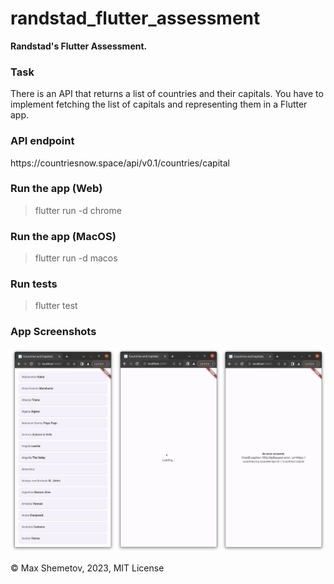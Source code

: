 # randstad_flutter_assessment

<b>Randstad's Flutter Assessment.</b>

<h3>Task</h3>
There is an API that returns a list of countries and their capitals.
You have to implement fetching the list of capitals and representing them in a Flutter app.

<h3>API endpoint</h3>
https://countriesnow.space/api/v0.1/countries/capital

<h3>Run the app (Web)</h3>

> flutter run -d chrome

<h3>Run the app (MacOS)</h3>

> flutter run -d macos

<h3>Run tests</h3>

> flutter test

<h3>App Screenshots</h3>

![screenshots](screenshots.png)


 © Max Shemetov, 2023, MIT License
